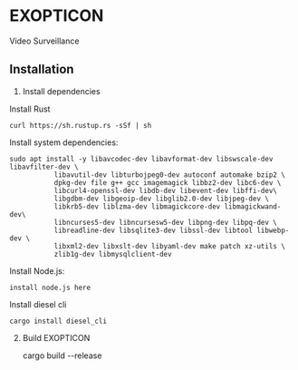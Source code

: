 # EXOPTICON

Video Surveillance

## Installation

1. Install dependencies

Install Rust

    curl https://sh.rustup.rs -sSf | sh

Install system dependencies:

    sudo apt install -y libavcodec-dev libavformat-dev libswscale-dev libavfilter-dev \
               libavutil-dev libturbojpeg0-dev autoconf automake bzip2 \
               dpkg-dev file g++ gcc imagemagick libbz2-dev libc6-dev \
               libcurl4-openssl-dev libdb-dev libevent-dev libffi-dev\
               libgdbm-dev libgeoip-dev libglib2.0-dev libjpeg-dev \
               libkrb5-dev liblzma-dev libmagickcore-dev libmagickwand-dev\
               libncurses5-dev libncursesw5-dev libpng-dev libpq-dev \
               libreadline-dev libsqlite3-dev libssl-dev libtool libwebp-dev \
               libxml2-dev libxslt-dev libyaml-dev make patch xz-utils \
               zlib1g-dev libmysqlclient-dev

Install Node.js:

    install node.js here

Install diesel cli

    cargo install diesel_cli


2. Build EXOPTICON

    cargo build --release

